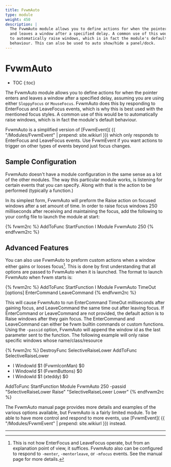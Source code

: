 ```yaml
---
title: FvwmAuto
type: module
weight: 450
description: |
  The FvwmAuto module allows you to define actions for when the pointer enters
  and leaves a window after a specified delay. A common use of this would be
  to automatically raise windows, which is in fact the module's default
  behaviour. This can also be used to auto show/hide a panel/dock.
---
```

# FvwmAuto

* TOC
{:toc}

The FvwmAuto module allows you to define actions for when the pointer enters
and leaves a window after a specified delay, assuming you are using either
`SloppyFocus` or `MouseFocus`. FvwmAuto does this by responding to EnterFocus
and LeaveFocus events, which is why this is best used with the mentioned focus
styles. A common use of this would be to automatically raise windows, which is
in fact the module's default behaviour.

FvwmAuto is a simplified version of [FvwmEvent](
{{ "/Modules/FvwmEvent" | prepend: site.wikiurl }})
which only responds to EnterFocus and LeaveFocus events.
Use FvwmEvent if you want actions to trigger on other types
of events beyond just focus changes.

## Sample Configuration

FvwmAuto doesn't have a module configuration in the same sense as a lot of
the other modules.  The way this particular module works, is listening for
certain events that you can specify.  Along with that is the action to be
performed (typically a function.)

In its simplest form, FvwmAuto will preform the Raise action on focused
windows after a set amount of time. In order to raise focus windows
250 milliseconds after receiving and maintaining the focus, add the following
to your config file to launch the module at start:

{% fvwm2rc %}
AddToFunc StartFunction I Module FvwmAuto 250
{% endfvwm2rc %}

## Advanced Features

You can also use FvwmAuto to preform custom actions when a window either
gains or looses focus[^1]. This is done by first understanding that all
options are passed to FvwmAuto when it is launched. The format to launch
FvwmAuto when fvwm starts is:

{% fvwm2rc %}
AddToFunc StartFunction I Module FvwmAuto TimeOut [options] EnterCommand LeaveCommand
{% endfvwm2rc %}

This will cause FvwmAuto to run EnterCommand TimeOut milliseconds after gaining
focus, and LeaveCommand the same time out after leaving focus. If EnterCommand
or LeaveCommand are not provided, the default action is to Raise windows after
they gain focus. The EnterCommand and LeaveCommand can either be fvwm builtin
commands or custom functions. Using the `-passid` option, FvwmAuto will append
the window id as the last parameter sent to the function. The following example
will only raise specific windows whose name/class/resource

{% fvwm2rc %}
DestroyFunc SelectiveRaiseLower
AddToFunc SelectiveRaiseLower
+ I WindowId $1 (FvwmIconMan) $0
+ I WindowId $1 (FvwmButtons) $0
+ I WindowId $1 (xteddy) $0

AddToFunc StartFunction Module FvwmAuto 250 -passid \
"SelectiveRaiseLower Raise" "SelectiveRaiseLower Lower"
{% endfvwm2rc %}

The FvwmAuto manual page provides more details and examples of the various
options available, but FvwmAuto is a fairly limited module. To be able to
have more control and respond to more events, use [FvwmEvent](
{{ "/Modules/FvwmEvent" | prepend: site.wikiurl }}) instead.

-------
[^1]: This is not how EnterFocus and LeaveFocus operate, but from an
      explanation point of view, it suffices. FvwmAuto also can be configured to
      respond to `-menter`, `-menterleave`, or `-mfocus` events. See the
      manual page for more details.

